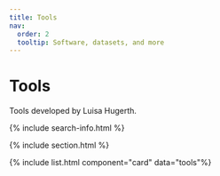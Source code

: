```yaml
---
title: Tools
nav:
  order: 2
  tooltip: Software, datasets, and more
---
```


# <i class="fas fa-tools"></i>Tools

Tools developed by Luisa Hugerth.

{% include search-info.html %}

{% include section.html %}

<!-- {% include list.html component="card" data="tools" filters="group: featured" %} -->
{% include list.html component="card" data="tools"%}

<!-- {% include section.html %} -->

<!-- ## More

{% include list.html component="card" data="tools" filters="group: more" style="small" %} -->

